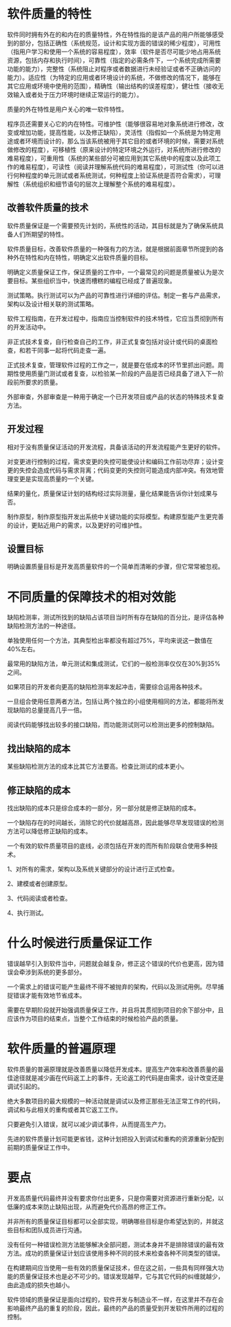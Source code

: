 # 软件质量的特性

软件同时拥有外在的和内在的质量特性，外在特性指的是该产品的用户所能够感受到的部分，包括正确性（系统规范，设计和实现方面的错误的稀少程度），可用性（指用户学习和使用一个系统的容易程度），效率（软件是否尽可能少地占用系统资源，包括内存和执行时间），可靠性（指定的必需条件下，一个系统完成所需要功能的能力），完整性（系统阻止对程序或者数据进行未经验证或者不正确访问的能力）。适应性（为特定的应用或者环境设计的系统，不做修改的情况下，能够在其它应用或环境中使用的范围），精确性（输出结构的误差程度），健壮性（接收无效输入或者处于压力环境时继续正常运行的能力）。

质量的外在特性是用户关心的唯一软件特性。

程序员还需要关心它的内在特性。可维护性（能够很容易地对象系统进行修改，改变或增加功能，提高性能，以及修正缺陷），灵活性（指假如一个系统是为特定用途或者环境而设计的，那么当该系统被用于其它目的或者环境的时候，需要对系统做修改的程度），可移植性（原来设计的特定环境之外运行，对系统所进行修改的难易程度），可重用性（系统的某些部分可被应用到其它系统中的程度以及此项工作的难易程度），可读性（阅读并理解系统代码的难易程度），可测试性（你可以进行何种程度的单元测试或者系统测试，何种程度上验证系统是否符合需求），可理解性（系统组织和细节语句的层次上理解整个系统的难易程度）。

## 改善软件质量的技术

软件质量保证是一个需要预先计划的，系统性的活动，其目标就是为了确保系统具备人们所期望的特性。

软件质量目标，改善软件质量的一种强有力的方法，就是根据前面章节所提到的各种外在特性和内在特性，明确定义出软件质量的目标。

明确定义质量保证工作，保证质量的工作中，一个最常见的问题是质量被认为是次要目标。某些组织当中，快速而槽糕的编程已经成了普遍现象。

测试策略。执行测试可以为产品的可靠性进行详细的评估。制定一套与产品需求，架构以及设计相关联的测试策略。

软件工程指南，在开发过程中，指南应当控制软件的技术特性，它应当贯彻到所有的开发活动中。

非正式技术复查，自行检查自己的工作，非正式复查包括对设计或代码的桌面检查，和若干同事一起将代码走查一遍。

正式技术复查，管理软件过程的工作之一，就是要在低成本的环节里抓出问题。周期性使用质量门测试或者复查，以检验某一阶段的产品是否已经具备了进入下一阶段前所要求的质量。

外部审查，外部审查是一种用于确定一个已开发项目或产品的状态的特殊技术复查方法。

## 开发过程

相对于没有质量保证活动的开发流程，具备该活动的开发流程能产生更好的软件。

对变更进行控制的过程，需求变更的失控可能使设计和编码工作前功尽弃；设计变更的失控会造成代码与需求背离；代码变更的失控则可能造成内部冲突。有效地管理变更是实现高质量的一个关键。

结果的量化，质量保证计划的结构经过实际测量，量化结果能告诉你计划成果与否。

制作原型，制作原型指开发出系统中关键功能的实际模型。构建原型能产生更完善的设计，更贴近用户的需求，以及更好的可维护性。

## 设置目标

明确设置质量目标是开发高质量软件的一个简单而清晰的步骤，但它常常被忽视。

# 不同质量的保障技术的相对效能

缺陷检测率，测试所找到的缺陷占该项目当时所有存在缺陷的百分比，是评估各种缺陷检测方法的一种途径。

单独使用任何一个方法，其典型检出率都没有超过75%，平均来说这一数值在40%左右。

最常用的缺陷方法，单元测试和集成测试，它们的一般检测率仅仅在30%到35%之间。

如果项目的开发者向更高的缺陷检测率发起冲击，需要综合运用各种技术。

一旦组合使用任意两者方法，包括让两个独立的小组使用相同的方法，都能将所发现缺陷的总量提高几乎一倍。

阅读代码能够找出较多的接口缺陷，而功能测试则可以检测出更多的控制缺陷。

## 找出缺陷的成本

某些缺陷检测方法的成本比其它方法要高。检查比测试的成本更小。

## 修正缺陷的成本

找出缺陷的成本只是综合成本的一部分，另一部分就是修正缺陷的成本。

一个缺陷存在的时间越长，消除它的代价就越高昂，因此能够尽早发现错误的检测方法可以降低修正缺陷的成本。

一个有效的软件质量项目的底线，必须包括在开发的而所有阶段联合使用多种技术。

1、对所有的需求，架构以及系统关键部分的设计进行正式检查。

2、建模或者创建原型。

3、代码阅读或者检查。

4、执行测试。

# 什么时候进行质量保证工作

错误越早引入到软件当中，问题就会越复杂，修正这个错误的代价也更高，因为错误会牵涉到系统的更多部分。

一个需求上的错误可能产生最终不得不被抛弃的架构，代码以及测试用例。尽早捕捉错误才能有效地节省成本。

需要在早期阶段就开始强调质量保证工作，并且将其贯彻到项目的余下部分中，且应该作为项目的结束点，当整个工作结束的时候检验产品的质量。

# 软件质量的普遍原理

软件质量的普遍原理就是改善质量以降低开发成本。提高生产效率和改善质量的最佳途径就是减少画在代码返工上的事件，无论返工的代码是由需求，设计改变还是调试引起的。

绝大多数项目的最大规模的一种活动就是调试以及修正那些无法正常工作的代码，调试和与此相关的重构或者其它返工工作。

只要避免引入错误，就可以减少调试事件，从而提高生产力。

先进的软件质量计划可能更省钱，这种计划把投入到调试和重构的资源重新分配到前期的质量保证工作中。

# 要点

开发高质量代码最终并没有要求你付出更多，只是你需要对资源进行重新分配，以低廉的成本来防止缺陷出现，从而避免代价高昂的修正工作。

并非所有的质量保证目标都可以全部实现，明确哪些目标是你希望达到的，并就这些目标和团队成员进行沟通。

没有任何一种错误检测方法能够解决全部问题，测试本身并不是排除错误的最有效方法。成功的质量保证计划应该使用多种不同的技术来检查各种不同类型的错误。

在构建期间应当使用一些有效的质量保证技术，但在这之前，一些具有同样强大功能的质量保证技术也是必不可少的。错误发现越早，它与其它代码的纠缠就越少，由此造成的损失也越小。

软件领域的质量保证是面向过程的，软件开发与制造业不一样，在这里并不存在会影响最终产品的重复的阶段，因此，最终的产品的质量受到开发软件所用的过程的控制。

